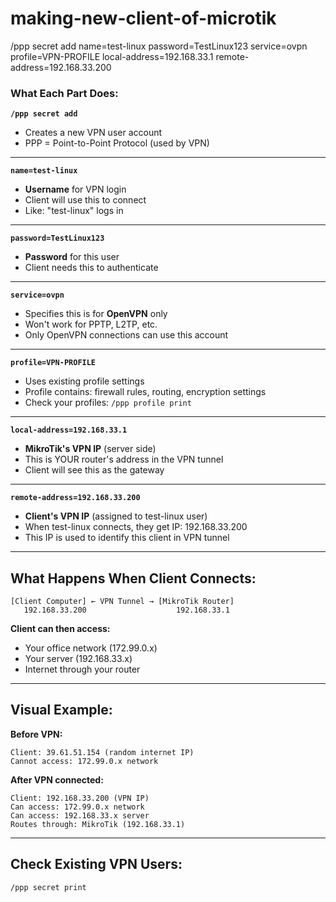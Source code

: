# making-new-client-of-microtik

/ppp secret add name=test-linux password=TestLinux123 service=ovpn profile=VPN-PROFILE local-address=192.168.33.1 remote-address=192.168.33.200




### What Each Part Does:

**`/ppp secret add`**
- Creates a new VPN user account
- PPP = Point-to-Point Protocol (used by VPN)

---

**`name=test-linux`**
- **Username** for VPN login
- Client will use this to connect
- Like: "test-linux" logs in

---

**`password=TestLinux123`**
- **Password** for this user
- Client needs this to authenticate

---

**`service=ovpn`**
- Specifies this is for **OpenVPN** only
- Won't work for PPTP, L2TP, etc.
- Only OpenVPN connections can use this account

---

**`profile=VPN-PROFILE`**
- Uses existing profile settings
- Profile contains: firewall rules, routing, encryption settings
- Check your profiles: `/ppp profile print`

---

**`local-address=192.168.33.1`**
- **MikroTik's VPN IP** (server side)
- This is YOUR router's address in the VPN tunnel
- Client will see this as the gateway

---

**`remote-address=192.168.33.200`**
- **Client's VPN IP** (assigned to test-linux user)
- When test-linux connects, they get IP: 192.168.33.200
- This IP is used to identify this client in VPN tunnel

---

## What Happens When Client Connects:
```
[Client Computer] ← VPN Tunnel → [MikroTik Router]
   192.168.33.200                    192.168.33.1
```

**Client can then access:**
- Your office network (172.99.0.x)
- Your server (192.168.33.x)
- Internet through your router

---

## Visual Example:

**Before VPN:**
```
Client: 39.61.51.154 (random internet IP)
Cannot access: 172.99.0.x network
```

**After VPN connected:**
```
Client: 192.168.33.200 (VPN IP)
Can access: 172.99.0.x network
Can access: 192.168.33.x server
Routes through: MikroTik (192.168.33.1)
```

---

## Check Existing VPN Users:
```
/ppp secret print
